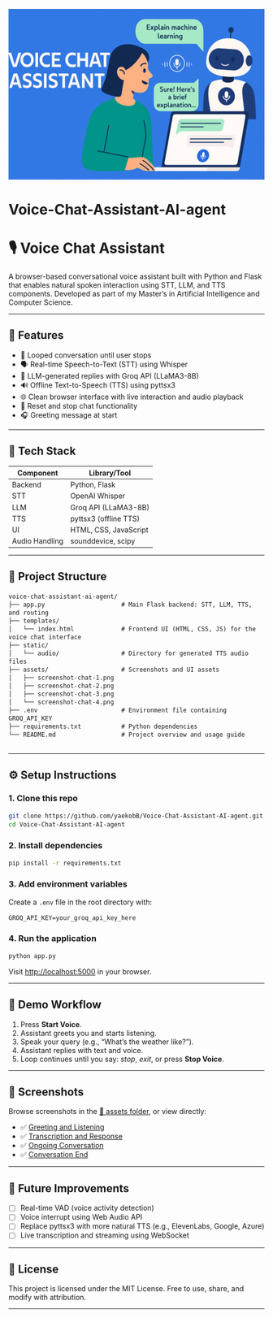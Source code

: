![Voice Chat Assistant Banner](assets/banner.png)

# Voice-Chat-Assistant-AI-agent
# 🎙️ Voice Chat Assistant

A browser-based conversational voice assistant built with Python and Flask that enables natural spoken interaction using STT, LLM, and TTS components. Developed as part of my Master’s in Artificial Intelligence and Computer Science.

---

## 🚀 Features

- 🔁 Looped conversation until user stops
- 🗣️ Real-time Speech-to-Text (STT) using Whisper
- 🤖 LLM-generated replies with Groq API (LLaMA3-8B)
- 🔊 Offline Text-to-Speech (TTS) using pyttsx3
- 🌐 Clean browser interface with live interaction and audio playback
- 🔄 Reset and stop chat functionality
- 🎧 Greeting message at start

---

## 🧠 Tech Stack

| Component      | Library/Tool            |
|----------------|--------------------------|
| Backend        | Python, Flask            |
| STT            | OpenAI Whisper           |
| LLM            | Groq API (LLaMA3-8B)     |
| TTS            | pyttsx3 (offline TTS)    |
| UI             | HTML, CSS, JavaScript    |
| Audio Handling | sounddevice, scipy       |

---

## 📁 Project Structure

```
voice-chat-assistant-ai-agent/
├── app.py                     # Main Flask backend: STT, LLM, TTS, and routing
├── templates/
│   └── index.html             # Frontend UI (HTML, CSS, JS) for the voice chat interface
├── static/
│   └── audio/                 # Directory for generated TTS audio files
├── assets/                    # Screenshots and UI assets
│   ├── screenshot-chat-1.png
│   ├── screenshot-chat-2.png
│   ├── screenshot-chat-3.png
│   └── screenshot-chat-4.png
├── .env                       # Environment file containing GROQ_API_KEY
├── requirements.txt           # Python dependencies
└── README.md                  # Project overview and usage guide


```

---

## ⚙️ Setup Instructions

### 1. Clone this repo

```bash
git clone https://github.com/yaekobB/Voice-Chat-Assistant-AI-agent.git
cd Voice-Chat-Assistant-AI-agent
```

### 2. Install dependencies

```bash
pip install -r requirements.txt
```

### 3. Add environment variables

Create a `.env` file in the root directory with:

```
GROQ_API_KEY=your_groq_api_key_here
```

### 4. Run the application

```bash
python app.py
```

Visit [http://localhost:5000](http://localhost:5000) in your browser.

---

## 🧪 Demo Workflow

1. Press **Start Voice**.
2. Assistant greets you and starts listening.
3. Speak your query (e.g., “What’s the weather like?”).
4. Assistant replies with text and voice.
5. Loop continues until you say: _stop_, _exit_, or press **Stop Voice**.

---
## 📸 Screenshots

Browse screenshots in the [📂 assets folder](assets/), or view directly:

- ✅ [Greeting and Listening](assets/screenshot-chat-1.png)
- ✅ [Transcription and Response](assets/screenshot-chat-2.png)
- ✅ [Ongoing Conversation](assets/screenshot-chat-3.png)
- ✅ [Conversation End](assets/screenshot-chat-4.png)

---

## 🚀 Future Improvements

- [ ] Real-time VAD (voice activity detection)
- [ ] Voice interrupt using Web Audio API
- [ ] Replace pyttsx3 with more natural TTS (e.g., ElevenLabs, Google, Azure)
- [ ] Live transcription and streaming using WebSocket

---

## 📄 License

This project is licensed under the MIT License. Free to use, share, and modify with attribution.

---

